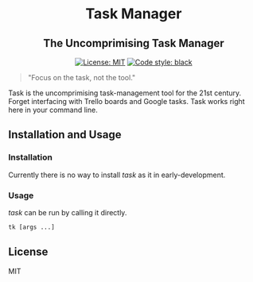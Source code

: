 <h1 align="center">Task Manager</h1>

<h2 align="center">The Uncomprimising Task Manager</h2>

<p align="center">
<a href="https://github.com/psf/black/blob/main/LICENSE"><img alt="License: MIT" src="https://black.readthedocs.io/en/stable/_static/license.svg"></a>
<a href="https://github.com/psf/black"><img alt="Code style: black" src="https://img.shields.io/badge/code%20style-black-000000.svg"></a>
</p>

> "Focus on the task, not the tool."

Task is the uncomprimising task-management tool for the 21st century. Forget
interfacing with Trello boards and Google tasks. Task works right here in your
command line.

## Installation and Usage

### Installation

Currently there is no way to install _task_ as it in early-development.

### Usage

_task_ can be run by calling it directly.

```bash
tk [args ...]
```

## License

MIT
